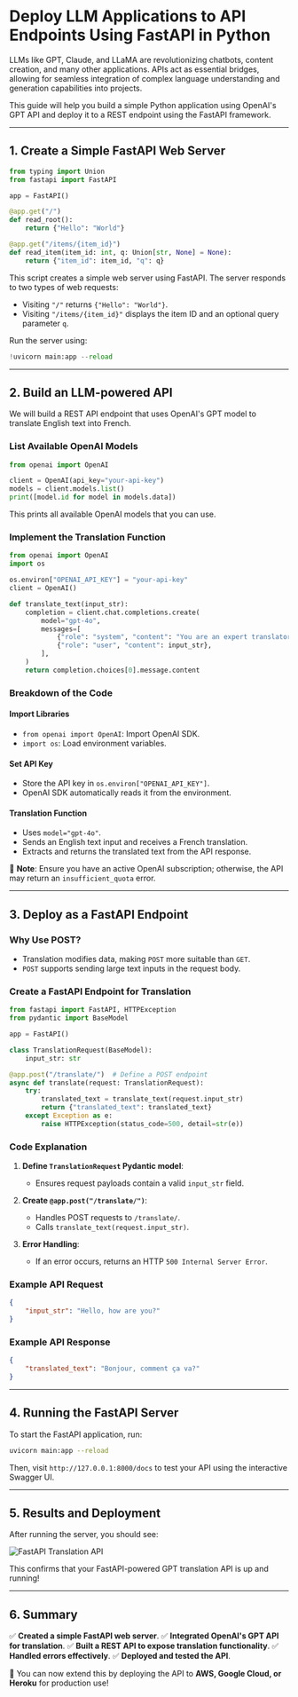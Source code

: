 # **Deploy LLM Applications to API Endpoints Using FastAPI in Python**

LLMs like GPT, Claude, and LLaMA are revolutionizing chatbots, content creation, and many other applications. APIs act as essential bridges, allowing for seamless integration of complex language understanding and generation capabilities into projects.

This guide will help you build a simple Python application using OpenAI's GPT API and deploy it to a REST endpoint using the FastAPI framework.

---

## **1. Create a Simple FastAPI Web Server**

```python
from typing import Union
from fastapi import FastAPI

app = FastAPI()

@app.get("/")
def read_root():
    return {"Hello": "World"}

@app.get("/items/{item_id}")
def read_item(item_id: int, q: Union[str, None] = None):
    return {"item_id": item_id, "q": q}
```

This script creates a simple web server using FastAPI. The server responds to two types of web requests:
- Visiting `"/"` returns `{"Hello": "World"}`.
- Visiting `"/items/{item_id}"` displays the item ID and an optional query parameter `q`.

Run the server using:

```python
!uvicorn main:app --reload
```

---

## **2. Build an LLM-powered API**

We will build a REST API endpoint that uses OpenAI's GPT model to translate English text into French.

### **List Available OpenAI Models**

```python
from openai import OpenAI

client = OpenAI(api_key="your-api-key")
models = client.models.list()
print([model.id for model in models.data])
```

This prints all available OpenAI models that you can use.

### **Implement the Translation Function**

```python
from openai import OpenAI
import os

os.environ["OPENAI_API_KEY"] = "your-api-key"
client = OpenAI()

def translate_text(input_str):
    completion = client.chat.completions.create(
        model="gpt-4o",
        messages=[
            {"role": "system", "content": "You are an expert translator who translates text from English to French and only returns translated text."},
            {"role": "user", "content": input_str},
        ],
    )
    return completion.choices[0].message.content
```

### **Breakdown of the Code**

#### **Import Libraries**
- `from openai import OpenAI`: Import OpenAI SDK.
- `import os`: Load environment variables.

#### **Set API Key**
- Store the API key in `os.environ["OPENAI_API_KEY"]`.
- OpenAI SDK automatically reads it from the environment.

#### **Translation Function**
- Uses `model="gpt-4o"`.
- Sends an English text input and receives a French translation.
- Extracts and returns the translated text from the API response.

🔴 **Note**: Ensure you have an active OpenAI subscription; otherwise, the API may return an `insufficient_quota` error.

---

## **3. Deploy as a FastAPI Endpoint**

### **Why Use POST?**
- Translation modifies data, making `POST` more suitable than `GET`.
- `POST` supports sending large text inputs in the request body.

### **Create a FastAPI Endpoint for Translation**

```python
from fastapi import FastAPI, HTTPException
from pydantic import BaseModel

app = FastAPI()

class TranslationRequest(BaseModel):
    input_str: str

@app.post("/translate/")  # Define a POST endpoint
async def translate(request: TranslationRequest):
    try:
        translated_text = translate_text(request.input_str)
        return {"translated_text": translated_text}
    except Exception as e:
        raise HTTPException(status_code=500, detail=str(e))
```

### **Code Explanation**

1. **Define `TranslationRequest` Pydantic model**:
   - Ensures request payloads contain a valid `input_str` field.

2. **Create `@app.post("/translate/")`**:
   - Handles POST requests to `/translate/`.
   - Calls `translate_text(request.input_str)`.

3. **Error Handling**:
   - If an error occurs, returns an HTTP `500 Internal Server Error`.

### **Example API Request**

```json
{
    "input_str": "Hello, how are you?"
}
```

### **Example API Response**

```json
{
    "translated_text": "Bonjour, comment ça va?"
}
```

---

## **4. Running the FastAPI Server**

To start the FastAPI application, run:

```bash
uvicorn main:app --reload
```

Then, visit `http://127.0.0.1:8000/docs` to test your API using the interactive Swagger UI.

---

## **5. Results and Deployment**

After running the server, you should see:

![FastAPI Translation API](https://www.datacamp.com/)

This confirms that your FastAPI-powered GPT translation API is up and running!

---

## **6. Summary**

✅ **Created a simple FastAPI web server**.
✅ **Integrated OpenAI's GPT API for translation**.
✅ **Built a REST API to expose translation functionality**.
✅ **Handled errors effectively**.
✅ **Deployed and tested the API**.

🚀 You can now extend this by deploying the API to **AWS, Google Cloud, or Heroku** for production use!

